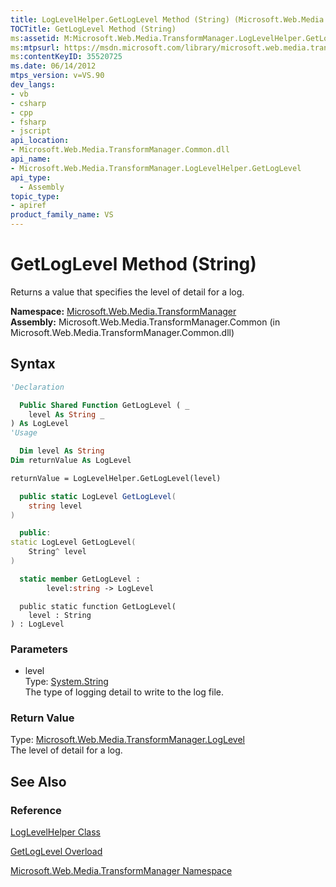 ```yaml
---
title: LogLevelHelper.GetLogLevel Method (String) (Microsoft.Web.Media.TransformManager)
TOCTitle: GetLogLevel Method (String)
ms:assetid: M:Microsoft.Web.Media.TransformManager.LogLevelHelper.GetLogLevel(System.String)
ms:mtpsurl: https://msdn.microsoft.com/library/microsoft.web.media.transformmanager.loglevelhelper.getloglevel(v=VS.90)
ms:contentKeyID: 35520725
ms.date: 06/14/2012
mtps_version: v=VS.90
dev_langs:
- vb
- csharp
- cpp
- fsharp
- jscript
api_location:
- Microsoft.Web.Media.TransformManager.Common.dll
api_name:
- Microsoft.Web.Media.TransformManager.LogLevelHelper.GetLogLevel
api_type:
  - Assembly
topic_type:
- apiref
product_family_name: VS
---
```


# GetLogLevel Method (String)

Returns a value that specifies the level of detail for a log.

**Namespace:**  [Microsoft.Web.Media.TransformManager](microsoft-web-media-transformmanager-namespace.md)  
**Assembly:**  Microsoft.Web.Media.TransformManager.Common (in Microsoft.Web.Media.TransformManager.Common.dll)

## Syntax

```vb
'Declaration

  Public Shared Function GetLogLevel ( _
    level As String _
) As LogLevel
'Usage

  Dim level As String
Dim returnValue As LogLevel

returnValue = LogLevelHelper.GetLogLevel(level)
```

```csharp
  public static LogLevel GetLogLevel(
    string level
)
```

```cpp
  public:
static LogLevel GetLogLevel(
    String^ level
)
```

``` fsharp
  static member GetLogLevel : 
        level:string -> LogLevel 
```

```jscript
  public static function GetLogLevel(
    level : String
) : LogLevel
```

### Parameters

  - level  
    Type: [System.String](https://msdn.microsoft.com/library/s1wwdcbf)  
    The type of logging detail to write to the log file.  

### Return Value

Type: [Microsoft.Web.Media.TransformManager.LogLevel](loglevel-enumeration-microsoft-web-media-transformmanager.md)  
The level of detail for a log.  

## See Also

### Reference

[LogLevelHelper Class](loglevelhelper-class-microsoft-web-media-transformmanager.md)

[GetLogLevel Overload](loglevelhelper-getloglevel-method-microsoft-web-media-transformmanager.md)

[Microsoft.Web.Media.TransformManager Namespace](microsoft-web-media-transformmanager-namespace.md)

